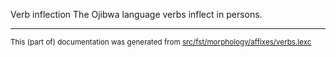 
Verb inflection
The Ojibwa language verbs inflect in persons.

* * *

<small>This (part of) documentation was generated from [src/fst/morphology/affixes/verbs.lexc](https://github.com/giellalt/lang-oji/blob/main/src/fst/morphology/affixes/verbs.lexc)</small>
